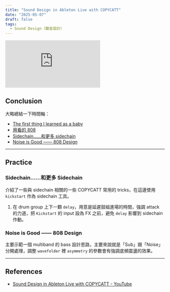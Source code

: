 ```yaml
---
title: "Sound Design in Ableton Live with COPYCATT"
date: "2025-05-07"
draft: false
tags:
  - Sound Design（聲音設計）
---
```


<div class="w-full aspect-video">
    <iframe class="w-full h-full" src="https://www.youtube.com/embed/NjEFjYFqHM0?si=HkjgvSFGeRn7ofPP" title="YouTube video player" frameborder="0" allow="accelerometer; autoplay; clipboard-write; encrypted-media; gyroscope; picture-in-picture; web-share" referrerpolicy="strict-origin-when-cross-origin" allowfullscreen>
    </iframe>
</div>

## Conclusion

大略總結一下時間軸：

- [The first thing I learned as a baby](https://youtu.be/NjEFjYFqHM0?t=180)
- [用看的 808](https://youtu.be/NjEFjYFqHM0?t=610)
- [Sidechain……和更多 sidechain](https://youtu.be/NjEFjYFqHM0?t=1089)
- [Noise is Good —— 808 Design](https://youtu.be/NjEFjYFqHM0?t=2378)

---

## Practice

### Sidechain……和更多 Sidechain

介紹了一些與 sidechain 相關的一些 COPYCATT 常用的 tricks，在這邊使用 `kickstart` 作為 sidechain 工具。

1. 在 drum group 上下一顆 `delay`，用意是延遲鼓組進場的時間，強調 attack 的力道，把 `Kickstart` 的 input 設為 FX 之前，避免 `delay` 影響到 sidechain 作動。

### Noise is Good —— 808 Design

主要示範一個 multiband 的 bass 設計思路，主要來說就是「Sub」跟「Noise」分開處理，調整 `wavefolder` 裡 `asymmetry` 的參數會有強調底頻震盪的效果。

---

## References

- [Sound Design in Ableton Live with COPYCATT - YouTube](https://www.youtube.com/watch?v=NjEFjYFqHM0&list=WL&index=10)

